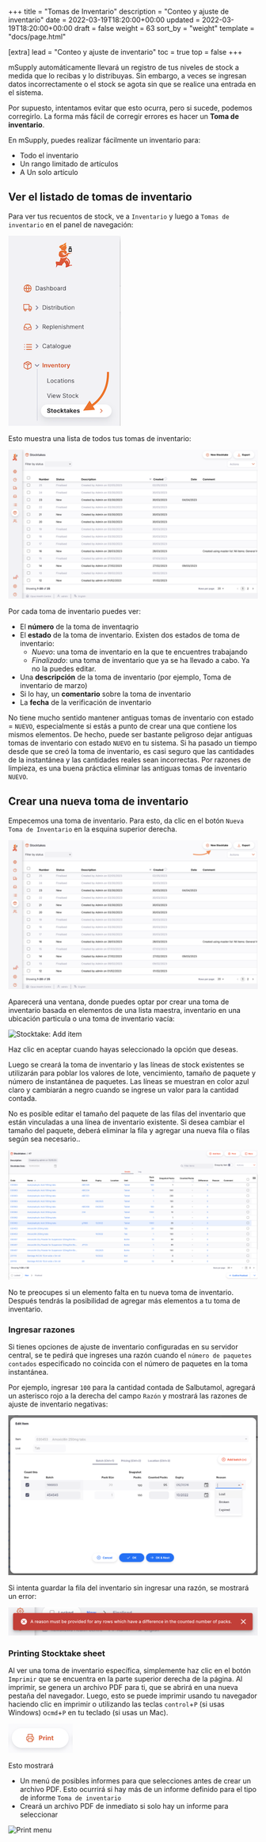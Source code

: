 +++
title = "Tomas de Inventario"
description = "Conteo y ajuste de inventario"
date = 2022-03-19T18:20:00+00:00
updated = 2022-03-19T18:20:00+00:00
draft = false
weight = 63
sort_by = "weight"
template = "docs/page.html"

[extra]
lead = "Conteo y ajuste de inventario"
toc = true
top = false
+++

mSupply automáticamente llevará un registro de tus niveles de stock a medida que lo recibas y lo distribuyas. Sin embargo, a veces se ingresan datos incorrectamente o el stock se agota sin que se realice una entrada en el sistema.

Por supuesto, intentamos evitar que esto ocurra, pero si sucede, podemos corregirlo. La forma más fácil de corregir errores es hacer un **Toma de inventario**.

En mSupply, puedes realizar fácilmente un inventario para:

- Todo el inventario
- Un rango limitado de artículos
- A Un solo artículo

## Ver el listado de tomas de inventario

Para ver tus recuentos de stock, ve a `Inventario` y luego a `Tomas de inventario` en el panel de navegación:

![Stocktake: nav](images/stocktake_gotost.png)

Esto muestra una lista de todos tus tomas de inventario:

![Stocktake: list](images/stocktake_stocktakelist.png)

Por cada toma de inventario puedes ver:

- El **número** de la toma de inventaqrio
- El **estado** de la toma de inventario. Existen dos estados de toma de inventario:
  - _Nuevo_: una toma de inventario en la que te encuentres trabajando
  - _Finalizado_: una toma de inventario que ya se ha llevado a cabo. Ya no la puedes editar.
- Una **descripción** de la toma de inventario (por ejemplo, Toma de inventario de marzo)
- Si lo hay, un **comentario** sobre la toma de inventario
- La **fecha** de la verificación de inventario

<div class="aviso">
No tiene mucho sentido mantener antiguas tomas de inventario con estado = <code>NUEVO</code>, especialmente si estás a punto de crear una que contiene los mismos elementos. De hecho, puede ser bastante peligroso dejar antiguas tomas de inventario con estado  <code>NUEVO</code> en tu sistema. Si ha pasado un tiempo desde que se creó la toma de inventario, es casi seguro que las cantidades de la instantánea y las cantidades reales sean incorrectas. Por razones de limpieza, es una buena práctica eliminar las antiguas tomas de inventario <code>NUEVO</code>.
</div>

## Crear una nueva toma de inventario

Empecemos una toma de inventario. Para esto, da clic en el botón `Nueva Toma de Inventario` en la esquina superior derecha.

![Stocktake: new](images/stocktake_newstocktake.png)

Aparecerá una ventana, donde puedes optar por crear una toma de inventario basada en elementos de una lista maestra, inventario en una ubicación particula o una toma de inventario vacía:

![Stocktake: Add item](images/stocktake_additem2.png)

Haz clic en aceptar cuando hayas seleccionado la opción que deseas.

Luego se creará la toma de inventario y las líneas de stock existentes se utilizarán para poblar los valores de lote, vencimiento, tamaño de paquete y número de instantánea de paquetes. Las líneas se muestran en color azul claro y cambiarán a negro cuando se ingrese un valor para la cantidad contada.

<div class="nota">No es posible editar el tamaño del paquete de las filas del inventario que están vinculadas a una línea de inventario existente. Si desea cambiar el tamaño del paquete, deberá eliminar la fila y agregar una nueva fila o filas según sea necesario..</div>

![Stocktake with placeholders](images/stocktake-placeholders.png)

<div class="consejo">
No te preocupes si un elemento falta en tu nueva toma de inventario. Después tendrás la posibilidad de agregar más elementos a tu toma de inventario. 
</div>

### Ingresar razones

Si tienes opciones de ajuste de inventario configuradas en su servidor central, se te pedirá que ingreses una razón cuando el `número de paquetes contados` especificado no coincida con el número de paquetes en la toma instantánea.

Por ejemplo, ingresar `100` para la cantidad contada de Salbutamol, agregará un asterisco rojo a la derecha del campo `Razón` y mostrará las razones de ajuste de inventario negativas:

![Stocktake reasons](images/stocktake_reasons.png)

Si intenta guardar la fila del inventario sin ingresar una razón, se mostrará un error:

![Stocktake reasons](images/stocktake_reasons_error.png)

### Printing Stocktake sheet

Al ver una toma de inventario específica, simplemente haz clic en el botón `Imprimir` que se encuentra en la parte superior derecha de la página.
Al imprimir, se genera un archivo PDF para ti, que se abrirá en una nueva pestaña del navegador. Luego, esto se puede imprimir usando tu navegador haciendo clic en imprimir o utilizando las teclas `control`+`P` (si usas Windows) o`cmd`+`P` en tu teclado (si usas un Mac).

![Print button](../../images/print_button.png)

Esto mostrará

- Un menú de posibles informes para que selecciones antes de crear un archivo PDF. Esto ocurrirá si hay más de un informe definido para el tipo de informe `Toma de inventario`
- Creará un archivo PDF de inmediato si solo hay un informe para seleccionar

![Print menu](images/os_print_menu.png)
